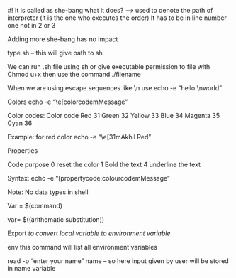 #! It is called as she-bang what it does?  —> used to denote the path of interpreter (it is the one who executes the order)
It has to be in line number one not in 2 or 3

Adding more she-bang has no impact

type sh – this will give path to sh

We can run .sh file using sh <filename> or give executable permission to file with
Chmod u+x <filename> then use the command ./filename

When we are using escape sequences like \n use echo -e “hello \nworld”

Colors
echo -e “\e[colorcodemMessage”

Color codes:
Color          code
Red		31
Green		32
Yellow		33
Blue		34
Magenta	35
Cyan		36

Example: for red color echo -e “\e[31mAkhil Red”

Properties

Code       purpose
0              reset the color
1              Bold the text
4              underline the text

Syntax:  echo -e “[propertycode;colourcodemMessage”

Note:
No data types in shell

Var = $(command)

var= $((arithematic substitution))

Export <var name > to convert local variable to environment variable

env this command will list all environment variables

read -p “enter your name” name   – so here input given by user will be stored in name variable
